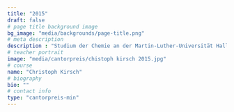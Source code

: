 ```yaml
---
title: "2015"
draft: false
# page title background image
bg_image: "media/backgrounds/page-title.png"
# meta description
description : "Studium der Chemie an der Martin-Luther-Universität Halle"
# teacher portrait
image: "media/cantorpreis/chistoph kirsch 2015.jpg"
# course
name: "Christoph Kirsch"
# biography
bio: ""
# contact info
type: "cantorpreis-min"
---
```

